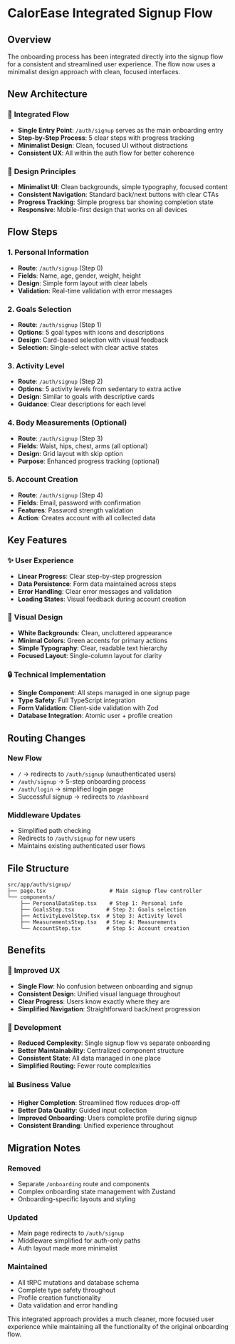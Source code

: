 # CalorEase Integrated Signup Flow

## Overview

The onboarding process has been integrated directly into the signup flow for a consistent and streamlined user experience. The flow now uses a minimalist design approach with clean, focused interfaces.

## New Architecture

### 🎯 **Integrated Flow**
- **Single Entry Point**: `/auth/signup` serves as the main onboarding entry
- **Step-by-Step Process**: 5 clear steps with progress tracking
- **Minimalist Design**: Clean, focused UI without distractions
- **Consistent UX**: All within the auth flow for better coherence

### 📱 **Design Principles**
- **Minimalist UI**: Clean backgrounds, simple typography, focused content
- **Consistent Navigation**: Standard back/next buttons with clear CTAs
- **Progress Tracking**: Simple progress bar showing completion state
- **Responsive**: Mobile-first design that works on all devices

## Flow Steps

### 1. Personal Information
- **Route**: `/auth/signup` (Step 0)
- **Fields**: Name, age, gender, weight, height
- **Design**: Simple form layout with clear labels
- **Validation**: Real-time validation with error messages

### 2. Goals Selection
- **Route**: `/auth/signup` (Step 1)
- **Options**: 5 goal types with icons and descriptions
- **Design**: Card-based selection with visual feedback
- **Selection**: Single-select with clear active states

### 3. Activity Level
- **Route**: `/auth/signup` (Step 2)
- **Options**: 5 activity levels from sedentary to extra active
- **Design**: Similar to goals with descriptive cards
- **Guidance**: Clear descriptions for each level

### 4. Body Measurements (Optional)
- **Route**: `/auth/signup` (Step 3)
- **Fields**: Waist, hips, chest, arms (all optional)
- **Design**: Grid layout with skip option
- **Purpose**: Enhanced progress tracking (optional)

### 5. Account Creation
- **Route**: `/auth/signup` (Step 4)
- **Fields**: Email, password with confirmation
- **Features**: Password strength validation
- **Action**: Creates account with all collected data

## Key Features

### ✨ **User Experience**
- **Linear Progress**: Clear step-by-step progression
- **Data Persistence**: Form data maintained across steps
- **Error Handling**: Clear error messages and validation
- **Loading States**: Visual feedback during account creation

### 🎨 **Visual Design**
- **White Backgrounds**: Clean, uncluttered appearance
- **Minimal Colors**: Green accents for primary actions
- **Simple Typography**: Clear, readable text hierarchy
- **Focused Layout**: Single-column layout for clarity

### 🔒 **Technical Implementation**
- **Single Component**: All steps managed in one signup page
- **Type Safety**: Full TypeScript integration
- **Form Validation**: Client-side validation with Zod
- **Database Integration**: Atomic user + profile creation

## Routing Changes

### **New Flow**
- `/` → redirects to `/auth/signup` (unauthenticated users)
- `/auth/signup` → 5-step onboarding process
- `/auth/login` → simplified login page
- Successful signup → redirects to `/dashboard`

### **Middleware Updates**
- Simplified path checking
- Redirects to `/auth/signup` for new users
- Maintains existing authenticated user flows

## File Structure

```
src/app/auth/signup/
├── page.tsx                    # Main signup flow controller
└── components/
    ├── PersonalDataStep.tsx    # Step 1: Personal info
    ├── GoalsStep.tsx          # Step 2: Goals selection  
    ├── ActivityLevelStep.tsx  # Step 3: Activity level
    ├── MeasurementsStep.tsx   # Step 4: Measurements
    └── AccountStep.tsx        # Step 5: Account creation
```

## Benefits

### 🚀 **Improved UX**
- **Single Flow**: No confusion between onboarding and signup
- **Consistent Design**: Unified visual language throughout
- **Clear Progress**: Users know exactly where they are
- **Simplified Navigation**: Straightforward back/next progression

### 🔧 **Development**
- **Reduced Complexity**: Single signup flow vs separate onboarding
- **Better Maintainability**: Centralized component structure
- **Consistent State**: All data managed in one place
- **Simplified Routing**: Fewer route complexities

### 📊 **Business Value**
- **Higher Completion**: Streamlined flow reduces drop-off
- **Better Data Quality**: Guided input collection
- **Improved Onboarding**: Users complete profile during signup
- **Consistent Branding**: Unified experience throughout

## Migration Notes

### **Removed**
- Separate `/onboarding` route and components
- Complex onboarding state management with Zustand
- Onboarding-specific layouts and styling

### **Updated**
- Main page redirects to `/auth/signup`
- Middleware simplified for auth-only paths
- Auth layout made more minimalist

### **Maintained**
- All tRPC mutations and database schema
- Complete type safety throughout
- Profile creation functionality
- Data validation and error handling

This integrated approach provides a much cleaner, more focused user experience while maintaining all the functionality of the original onboarding flow.

